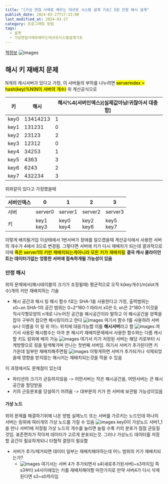 ```yaml
---
title: "[가상 면접 사례로 배우는 대규모 시스템 설계 기초] 5장 안정 해시 설계"
publish_date: 2024-03-27T17:23:00
last_modified_at: 2024-03-27
category: 프로그래밍 방법
tags:
  - 설계
  - 가상면접사례로배우는대규모시스템설계기초
---
```

[책정보](https://m.yes24.com/Goods/Detail/102819435)
![images](/assets/images/대규모/IMG-20240910172136.png)

## 해시 키 재배치 문제
N개의 캐시서버가 있다고 가정, 이 서버들의 부하를 나누려면
<mark class="hltr-cyan">serverindex = hash(key)%N(N이 서버의 개수)</mark>
위 계산공식으로

| 키    | 해시       | 해시%4(서버인덱스)[실제값아님!귀찮아서 대충함] |
| ---- | -------- | --------------------------- |
| key0 | 13414213 | 1                           |
| key1 | 131231   | 0                           |
| key2 | 23123    | 2                           |
| key3 | 12312    | 0                           |
| key4 | 34253    | 1                           |
| key5 | 4363     | 3                           |
| key6 | 6243     | 2                           |
| key7 | 432234   | 3                           |

위와같이 있다고 가정했을때

| 서버인덱스 | 0            | 1            | 2            | 3            |
| ----- | ------------ | ------------ | ------------ | ------------ |
| 서버    | server0      | server1      | server2      | server3      |
| 키     | key1<br>key3 | key0<br>key4 | key2<br>key6 | key5<br>key7 |

이렇게 배치될거임
이상태에서
1번서버가 장애를 일으켰을때 계산공식에서 사용한 서버의 개수가 4에서 3으로 변경됨. 그렇다면 서버에 키가 다시 재배치가 되는데
결과적으로 이때 <mark class="hltr-cyan">죽은 server1의 키만 재배치되는게아니라 모든 키가 재배치됨</mark>
**결국 캐시 클라이언트는 데이터가없는 엉뚱한 서버에 접속하게될 가능성이 있음**
### 안정 해시

위의 문제에서(해시테이블의 크기가 조정될때) 평균적으로 오직 k(key개수)/n(slot개수)개의 키만 재배치하는 기술
- 해시 공간과 해시 링
	해시 함수 f로는 SHA-1을 사용한다고 가정, 출력범위는 x0~xn
	SHA-1의 공간 범위는 0~2^160-1
	따라서 x0은 0, xn은 2^160-1
	이것을 직사각형모양의 n개로 나누어진 공간을 해시공간이라 말하고
	이 해시공간을 양쪽을 잡아 구부려 접으면 해시링이라고 한다
![images](/assets/images/대규모/2024-09-10_오후3.17.192.png)
여기서 함수 f를 사용하려 서버 ip나 이름을 이 링 위 어느 위치에 대응가능함 이를 **해시서버**라고 함
![images](/assets/images/대규모/2024-09-25.10.56.17.png)
여기서 사용된 해시함수는 아까 본 해시키 재배치문제에서 사용한 함수와는 다름
캐시할 키도 링위에 배치 가능
![images](/assets/images/대규모/Pastedimage20240925110619.png)
여기서 키가 저장된 서버는 해당 키로부터 시계방향으로 링을 탐색해가며 만나는 첫번째 서버임.
여기서 서버가 추가된다면 키 가운데 일부만 재배치해주면됨
![images](/assets/images/대규모/Pastedimage20240925111006.png)
이렇게하면 서버가 추가되거나 삭제되었을때 영향을 받지않는 해시키는 재배치되는것을 막을 수 있음

이 과정에서도 문제점이 있는데
- 파티션의 크기가 균등하지않음 -> 어떤서버는 작은 해시공간을, 어떤서버는 큰 해시공간을 할당받음
- 키의 군등분포를 당설하기 어려움 -> 대부분의 키가 한 서버에 보관될 가능성이있음
#### 가상 노드
위의 문제를 해결하기위해 나온 방법
실제노드 또는 서버를 가르키는 노드인데 하나의 서버는 링위에 여러개의 가상 노드를 가질 수 있음
![images](/assets/images/대규모/Pastedimage20240925111620.png)
key0이 가상노드 서버1_1을 만나 서버1에 저장됨
가상 노드의 개수를 늘리면 늘릴 수록 키의 분포가 점점 균등질것임. 표준편차가 작아져 데이터가 고르게 분포되는것.
그러나 가상노드 데이터를 저장할 공간이 필요하게되니 타협적 결정이 필요함

- 서버가 추가/제거되면 데이터 일부는 재배치해야하는데 어느 범위의 키가 재배치되는가?
	- ![images](/assets/images/대규모/Pastedimage20240925111006.png)
		여기서는 서버 4가 추가되면서 s4(새로추가된서버)~s3까지임
		즉 s3부터 s4사이에있는 키를 재배치해야함
		마찬가지로 만약 서버4가 다시 삭제된다면 s3~s0까지임
	